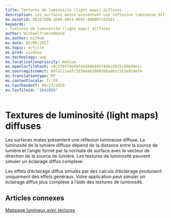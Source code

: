 ```yaml
---
title: Textures de luminosité (light maps) diffuses
description: Les surfaces mates présentent une réflexion lumineuse diffuse.
ms.assetid: D02E76DB-1DA8-4B51-86EF-4DDB07C02541
keywords:
- Textures de luminosité (light maps) diffuses
author: michaelfromredmond
ms.author: mithom
ms.date: 02/08/2017
ms.topic: article
ms.prod: windows
ms.technology: uwp
ms.localizationpriority: medium
ms.openlocfilehash: c0c5f0ff0e69fd43906895f4ebcd935c86b09e1c
ms.sourcegitcommit: 897a111e8fc5d38d483800288ad01c523e924ef4
ms.translationtype: MT
ms.contentlocale: fr-FR
ms.lasthandoff: 08/13/2018
ms.locfileid: "1042958"
---
```

# <a name="diffuse-light-maps"></a>Textures de luminosité (light maps) diffuses


Les surfaces mates présentent une réflexion lumineuse diffuse. La luminosité de la lumière diffuse dépend de la distance entre la source de lumière et l’angle formé par la normale de surface avec le vecteur de direction de la source de lumière. Les textures de luminosité peuvent simuler un éclairage diffus complexe.

Les effets d’éclairage diffus simulés par des calculs d’éclairage produisent uniquement des effets généraux. Votre application peut simuler un éclairage diffus plus complexe à l’aide des textures de luminosité.

## <a name="span-idrelated-topicsspanrelated-topics"></a><span id="related-topics"></span>Articles connexes


[Mappage lumineux avec textures](light-mapping-with-textures.md)

 

 




